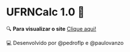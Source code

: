 
# UFRNCalc 1.0 📝
 
🔍 **Para visualizar o site** [Clique aqui!](https://pedroflp.github.io/ufrn-calc/)

💻 Desenvolvido por @pedroflp e @paulovanzo

